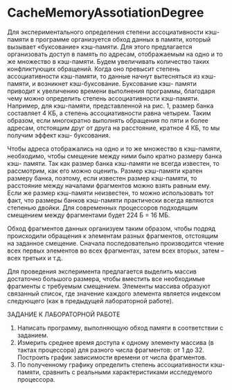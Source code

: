 # CacheMemoryAssotiationDegree

Для экспериментального определения степени ассоциативности кэш-
памяти в программе организуется обход данных в памяти, который вызывает
«буксование» кэш-памяти. Для этого предлагается организовать доступ в
память по адресам, отображаемым на одно и то же множество в кэш-памяти.
Будем увеличивать количество таких конфликтующих обращений. Когда оно
превысит степень ассоциативности кэш-памяти, то данные начнут
вытесняться из кэш-памяти, и возникнет кэш-буксование. Буксование кэш-
памяти приводит к увеличению времени выполнения программы, благодаря
чему можно определить степень ассоциативности кэш-памяти.
Например, для кэш-памяти, представленной на рис. 1, размер банка
составляет 4 КБ, а степень ассоциативности равна четырем. Таким образом,
если многократно выполнять обращения по пяти и более адресам, отстоящим
друг от друга на расстояние, кратное 4 КБ, то мы получим эффект кэш-
буксования.

Чтобы адреса отображались на одно и то же множество в кэш-памяти,
необходимо, чтобы смещение между ними было кратно размеру банка кэш-
памяти. Так как размер банка кэш-памяти не всегда известен, то рассмотрим,
как его можно оценить. Размер кэш-памяти кратен размеру банка, поэтому,
если известен размер кэш-памяти, то расстояние между началами фрагментов
можно взять равным ему. Если же размер кэш-памяти неизвестен, то можно
использовать тот факт, что размеры банков кэш-памяти практически всегда
являются степенью двойки. Для современных процессоров подходящим
смещением между фрагментами будет 224 Б = 16 МБ.

Обход фрагментов данных организуем таким образом, чтобы подряд
происходили обращения к элементам разных фрагментов, отстоящим на
заданное смещение. Сначала последовательно производится чтение всех
первых элементов во всех фрагментах, затем всех вторых, затем – всех
третьих и т.д.

Для проведения эксперимента предлагается выделить массив
достаточно большого размера, чтобы вместить все необходимые фрагменты с
требуемым смещением. Элементы массива образуют связанный список, где
значение каждого элемента является индексом следующего (как в
предыдущей лабораторной работе).

ЗАДАНИЕ К ЛАБОРАТОРНОЙ РАБОТЕ
1. Написать программу, выполняющую обход памяти в соответствии с
заданием.
2. Измерить среднее время доступа к одному элементу массива (в тактах
процессора) для разного числа фрагментов: от 1 до 32. Построить
график зависимости времени от числа фрагментов.
3. По полученному графику определить степень ассоциативности кэш-
памяти, сравнить с реальными характеристиками исследуемого
процессора.
